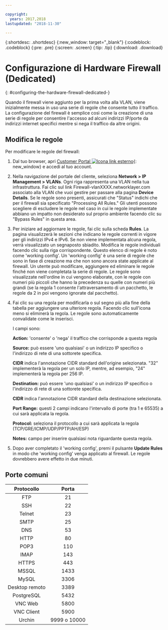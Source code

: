 ```yaml
---

copyright:
  years: 2017,2018
lastupdated: "2018-11-30"

---
```


{:shortdesc: .shortdesc}
{:new_window: target="_blank"}
{:codeblock: .codeblock}
{:pre: .pre}
{:screen: .screen}
{:tip: .tip}
{:download: .download}

# Configurazione di Hardware Firewall (Dedicated)
{: #configuring-the-hardware-firewall-dedicated-}

Quando il firewall viene aggiunto per la prima volta alla VLAN, viene inizialmente messa in uso una serie di regole che consente tutto il traffico. La configurazione del firewall è semplice così come la creazione di una serie di regole per consentire l'accesso ad alcuni indirizzi IP/porte da indirizzi internet specifici mentre si nega il traffico da altre origini.

## Modifica le regole

Per modificare le regole del firewall:

1. Dal tuo browser, apri [Customer Portal ![Icona link esterno](../../icons/launch-glyph.svg "Icona link esterno")](https://control.softlayer.com/){: new_window} e accedi al tuo account.
2. Nella navigazione del portale del cliente, seleziona **Network > IP Management > VLANs**. Ogni riga rappresenta una VLAN nella tua infrastruttura.  Fai clic sul link Firewall-vlanXXXX.networklayer.com associato alla VLAN che vuoi gestire per passare alla pagina **Device Details**. Se le regole sono presenti, assicurati che "Status" indichi che per il firewall sia specificato "Processing All Rules."  Gli utenti possono scegliere di escludere le regole nel caso in cui le regole implementate abbiano un impatto non desiderato sul proprio ambiente facendo clic su "Bypass Rules" in questa area.
3. Per iniziare ad aggiornare le regole, fai clic sulla scheda **Rules**. La pagina visualizzerà le sezioni che indicano le regole correnti in vigore per gli indirizzi IPv4 e IPv6.  Se non viene implementata alcuna regola, verrà visualizzato un segnaposto sbiadito.  Modifica le regole individuali facendo clic sulla riga corrispondente.  Questo elenco di regole è noto come 'working config'. Un 'working config' è una serie di regole che sono in fase di creazione ma che non sono ancora state applicate al firewall. Un utente può modificare, aggiungere ed eliminare le regole finché non viene completata la serie di regole.  Le regole sono visualizzate nell'ordine in cui vengono elaborate, con le regole con numeri più piccoli che hanno la precedenza su quelle con numeri più grandi (se la regola 1 consente l'attraversamento di un pacchetto, le regole da 2 in poi vengono ignorate dal pacchetto).
4. Fai clic su una regola per modificarla o sul segno più alla fine della tabella per aggiungere una ulteriore regola. Facendo clic sull'icona meno si eliminerà la regola. Le regole sono automaticamente convalidate come le inserisci.

    I campi sono:

    **Action:** 'consente' o 'nega' il traffico che corrisponde a questa regola

    **Source:** può essere 'uno qualsiasi' o un indirizzo IP specifico o l'indirizzo di rete di una sottorete specifica.

    **CIDR** indica l'annotazione CIDR standard dell'origine selezionata.  "32" implementerà la regola per un solo IP, mentre, ad esempio, "24" implementerà la regola per 256 IP.

    **Destination:** può essere 'uno qualsiasi' o un indirizzo IP specifico o l'indirizzo di rete di una sottorete specifica.

    **CIDR** indica l'annotazione CIDR standard della destinazione selezionata.

    **Port Range:** questi 2 campi indicano l'intervallo di porte (tra 1 e 65535) a cui sarà applicata la regola.

    **Protocol:** seleziona il protocollo a cui sarà applicata la regola (TCP/GRE/ICMP/UDP/PPTP/AH/ESP)

    **Notes:** campo per inserire qualsiasi nota riguardante questa regola.
    
5. Dopo aver completato il 'working config', premi il pulsante **Update Rules** in modo che 'working config' venga applicato al firewall. Le regole dovrebbero avere effetto in due minuti.

## Porte comuni

| Protocollo | Porta |
| :-----: | :-----: |
| FTP | 21 |
| SSH | 22 |
| Telnet | 23 |
| SMTP | 25 |
| DNS | 53 |
| HTTP | 80 |
| POP3 | 110 |
| IMAP | 143 |
| HTTPS | 443 |
| MSSQL | 1433 |
| MySQL | 3306 |
| Desktop remoto | 3389 |
| PostgreSQL | 5432 |
| VNC Web | 5800 |
| VNC Client | 5900 |
| Urchin | 9999 o 10000 ||
